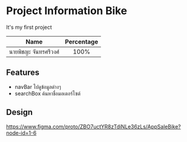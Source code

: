 # Project Information Bike

It's my first project

| Name                  | Percentage |
| --------------------- | :--------: |
| นายพิชญะ จันทรศรีวงศ์ |    100%    |

## Features

- navBar ไปดูข้อมูลต่างๆ
- searchBox ค้นหาชื่อมอเตอร์ไซต์

## Design

https://www.figma.com/proto/ZBO7uctYR8zTdiNLe36zLs/AppSaleBike?node-id=1-6
